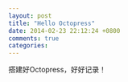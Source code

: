 ```yaml
---
layout: post
title: "Hello Octopress"
date: 2014-02-23 22:12:24 +0800
comments: true
categories: 
---
```

搭建好Octopress，好好记录！